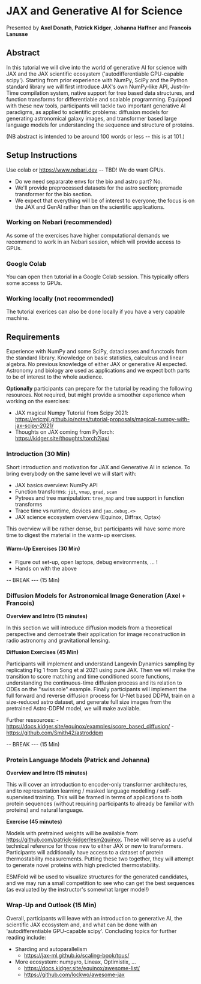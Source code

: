 # JAX and Generative AI for Science

Presented by **Axel Donath**, **Patrick Kidger**, **Johanna Haffner** and **Francois Lanusse**

## Abstract 
In this tutorial we will dive into the world of generative AI for science with JAX and the JAX scientific ecosystem ('autodifferentiable GPU-capable scipy').
Starting from prior experience with NumPy, SciPy and the Python standard library we will first introduce JAX's own
NumPy-like API, Just-In-Time compilation system, native support for tree based data structures, and function transforms
for differentiable and scalable programming. Equipped with these new tools, participants will tackle
two important generative AI paradigms, as applied to scientific problems:
diffusion models for generating astronomical galaxy images, and transformer based large language models for understanding the 
sequence and structure of proteins.

(NB abstract is intended to be around 100 words or less -- this is at 101.)

## Setup Instructions

Use colab or https://www.nebari.dev -- TBD! We do want GPUs.

- Do we need separarate envs for the bio and astro part? No.
- We'll provide preprocessed datasets for the astro section; premade transformer for the bio section.
- We expect that everything will be of interest to everyone; the focus is on the JAX and GenAI rather than on the scientific applications.

### Working on Nebari (recommended)
As some of the exercises have higher computational demands we recommend to work in an Nebari session, which will
provide access to GPUs.

### Google Colab
You can open then tutorial in a Google Colab session. This typically offers some access to GPUs.

### Working locally (not recommended)
The tutorial exerices can also be done locally if you have a very capable machine.

## Requirements
Experience with NumPy and some SciPy, dataclasses and functools from the standard library. Knowledge on basic statistics, calculcus and linear algebra. No previous knowledge of either JAX or generative AI expected. Astronomy and biology are used as applications and we expect both parts to be of interest to the whole audience.

**Optionally** participants can prepare for the tutorial by reading the following resources. Not required, but
might provide a smoother experience when working on the exercises:

- JAX magical Numpy Tutorial from Scipy 2021: https://ericmjl.github.io/notes/tutorial-proposals/magical-numpy-with-jax-scipy-2021/ 
- Thoughts on JAX coming from PyTorch: https://kidger.site/thoughts/torch2jax/


### Introduction (30 Min)
Short introduction and motivation for JAX and Generative AI in science. To bring everybody on the same level we will start with:

- JAX basics overview: NumPy API
- Function transforms: `jit`, `vmap`, `grad`, `scan`
- Pytrees and tree manipulation: `tree_map` and tree support in function transforms
- Trace time vs runtime, devices and `jax.debug.<>` 
- JAX science ecosystem overview (Equinox, Diffrax, Optax)

This overview will be rather dense, but participants will have some more time to digest the material
in the warm-up exercises.

#### Warm-Up Exercises (30 Min)
- Figure out set-up, open laptops, debug environments, ... !
- Hands on with the above

-- BREAK --- (15 Min)

### Diffusion Models for Astronomical Image Generation (Axel + Francois)

**Overview and Intro (15 minutes)**

In this section we will introduce diffusion models from a theoretical perspective and 
demostrate their application for image reconstruction in radio astronomy and gravitational
lensing. 

**Diffusion Exercises (45 Min)**

Participants will implement and understand Langevin Dynamics sampling by replicating Fig 1 from Song et al 2021 using pure JAX. Then we will make the transition to score matching and time conditioned score functions, understanding the continuous-time diffusion process and its relation to ODEs on the "swiss role" example. Finally participants will implement the full forward and reverse diffusion process for U-Net based DDPM, train on a size-reduced astro dataset, and generate full size images from the pretrained Astro-DDPM model, we will make available.

Further ressources: 
    - https://docs.kidger.site/equinox/examples/score_based_diffusion/
    - https://github.com/Smith42/astroddpm


-- BREAK --- (15 Min)

### Protein Language Models (Patrick and Johanna)

**Overview and Intro (15 minutes)**

This will cover an introduction to encoder-only transformer architectures, and to representation learning / masked language modelling / self-supervised training. This will be framed in terms of applications to both protein sequences (without requiring participants to already be familiar with proteins) and natural language.

**Exercise (45 minutes)**

Models with pretrained weights will be available from https://github.com/patrick-kidger/esm2quinox. These will serve as a useful technical reference for those new to either JAX or new to transformers. Participants will additionally have access to a dataset of protein thermostability measurements. Putting these two together, they will attempt to generate novel proteins with high predicted thermostability.

ESMFold wil be used to visualize structures for the generated candidates, and we may run a small competition to see who can get the best sequences (as evaluated by the instructor's somewhat larger model!)

### Wrap-Up and Outlook (15 Min)

Overall, participants will leave with an introduction to generative AI, the scientific JAX ecosystem and, and what can be done with an 'autodifferentiable GPU-capable scipy'. Concluding topics for further reading include:

- Sharding and autoparallelism
  - https://jax-ml.github.io/scaling-book/tpus/
- More ecosystem: numpyro, Lineax, Optimistix, ...
  - https://docs.kidger.site/equinox/awesome-list/
  - https://github.com/lockwo/awesome-jax
